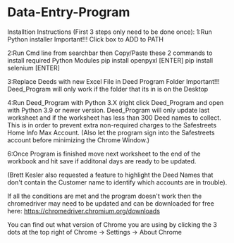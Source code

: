 # Data-Entry-Program
Installtion Instructions (First 3 steps only need to be done once):
   1:Run Python installer
   Important!!!
   Click box to ADD to PATH

   2:Run Cmd line from searchbar then Copy/Paste these 2 commands to install required Python Modules
     pip install openpyxl
     [ENTER]
     pip install selenium
     [ENTER]

   3:Replace Deeds with new Excel File in Deed Program Folder
   Important!!!
   Deed_Program will only work if the folder that its in is on the Desktop
   
   4:Run Deed_Program with Python 3.X (right click Deed_Program and open with Python 3.9 or newer version.
   Deed_Program will only update last worksheet and if the worksheet has less than 300 Deed names to collect.
   This is in order to prevent extra non-required charges to the Safestreets Home Info Max Account.
   (Also let the program sign into the Safestreets account before minimizing the Chrome Window.)

   6:Once Program is finished move next worksheet to the end of the workbook and hit save if additonal days are ready to be updated.

(Brett Kesler also requested a feature to highlight the Deed Names that don't contain the Customer name to identify which accounts are in trouble).


If all the conditions are met and the program doesn't work then the chromedriver may need to be updated and can be downloaded for free here: 
https://chromedriver.chromium.org/downloads

You can find out what version of Chrome you are using by clicking the 3 dots at the top right of Chrome -> Settings -> About Chrome
